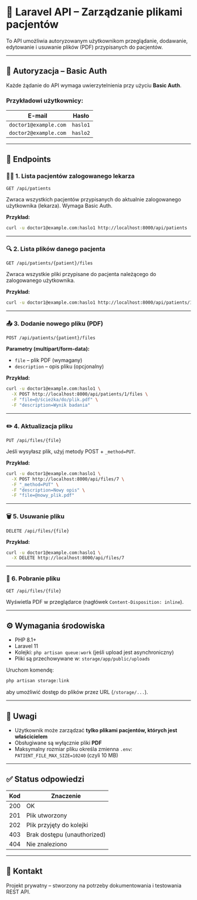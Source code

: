 # 📁 Laravel API – Zarządzanie plikami pacjentów

To API umożliwia autoryzowanym użytkownikom przeglądanie, dodawanie, edytowanie i usuwanie plików (PDF) przypisanych do pacjentów.

---

## 🔐 Autoryzacja – Basic Auth

Każde żądanie do API wymaga uwierzytelnienia przy użyciu **Basic Auth**.

### Przykładowi użytkownicy:

| E-mail                | Hasło   |
|------------------------|---------|
| `doctor1@example.com` | `haslo1` |
| `doctor2@example.com` | `haslo2` |

---

## 📄 Endpoints

### 🧑‍⚕️ 1. Lista pacjentów zalogowanego lekarza

```
GET /api/patients
```

Zwraca wszystkich pacjentów przypisanych do aktualnie zalogowanego użytkownika (lekarza). Wymaga Basic Auth.

**Przykład:**

```bash
curl -u doctor1@example.com:haslo1 http://localhost:8000/api/patients
```

---

### 🔍 2. Lista plików danego pacjenta

```
GET /api/patients/{patient}/files
```

Zwraca wszystkie pliki przypisane do pacjenta należącego do zalogowanego użytkownika.

**Przykład:**

```bash
curl -u doctor1@example.com:haslo1 http://localhost:8000/api/patients/1/files
```

---

### 📤 3. Dodanie nowego pliku (PDF)

```
POST /api/patients/{patient}/files
```

**Parametry (multipart/form-data):**

- `file` – plik PDF (wymagany)
- `description` – opis pliku (opcjonalny)

**Przykład:**

```bash
curl -u doctor1@example.com:haslo1 \
  -X POST http://localhost:8000/api/patients/1/files \
  -F "file=@/ścieżka/do/plik.pdf" \
  -F "description=Wynik badania"
```

---

### ✏️ 4. Aktualizacja pliku

```
PUT /api/files/{file}
```

Jeśli wysyłasz plik, użyj metody POST + `_method=PUT`.

**Przykład:**

```bash
curl -u doctor1@example.com:haslo1 \
  -X POST http://localhost:8000/api/files/7 \
  -F "_method=PUT" \
  -F "description=Nowy opis" \
  -F "file=@nowy_plik.pdf"
```

---

### 🗑️ 5. Usuwanie pliku

```
DELETE /api/files/{file}
```

**Przykład:**

```bash
curl -u doctor1@example.com:haslo1 \
  -X DELETE http://localhost:8000/api/files/7
```

---

### 📂 6. Pobranie pliku

```
GET /api/files/{file}
```

Wyświetla PDF w przeglądarce (nagłówek `Content-Disposition: inline`).

---

## ⚙️ Wymagania środowiska

- PHP 8.1+
- Laravel 11
- Kolejki: `php artisan queue:work` (jeśli upload jest asynchroniczny)
- Pliki są przechowywane w: `storage/app/public/uploads`

Uruchom komendę:

```bash
php artisan storage:link
```

aby umożliwić dostęp do plików przez URL (`/storage/...`).

---

## 📌 Uwagi

- Użytkownik może zarządzać **tylko plikami pacjentów, których jest właścicielem**
- Obsługiwane są wyłącznie pliki **PDF**
- Maksymalny rozmiar pliku określa zmienna `.env`:  
  `PATIENT_FILE_MAX_SIZE=10240` (czyli 10 MB)

---

## ✅ Status odpowiedzi

| Kod | Znaczenie             |
|-----|------------------------|
| 200 | OK                     |
| 201 | Plik utworzony         |
| 202 | Plik przyjęty do kolejki |
| 403 | Brak dostępu (unauthorized) |
| 404 | Nie znaleziono         |

---

## 🤝 Kontakt

Projekt prywatny – stworzony na potrzeby dokumentowania i testowania REST API.
